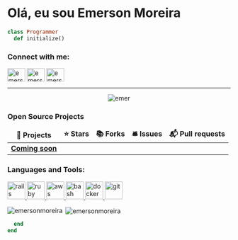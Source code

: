 # Olá, eu sou Emerson Moreira

```ruby
class Programmer
  def initialize()
```

<p align="left">
<h3 align="left">Connect with me:</h3>
<a href="https://www.linkedin.com/in/emerson-moreira" target="blank"><img align="center" src="https://cdn.jsdelivr.net/npm/simple-icons@3.0.1/icons/linkedin.svg" alt="emersonmoreira" height="30" width="40" /></a>
<a href="https://fb.com/Archimonder" target="blank"><img align="center" src="https://cdn.jsdelivr.net/npm/simple-icons@3.0.1/icons/facebook.svg" alt="emersonmoreira" height="30" width="40" /></a>
<a href="https://instagram.com/emerson_moreira_fsa" target="blank"><img align="center" src="https://cdn.jsdelivr.net/npm/simple-icons@3.0.1/icons/instagram.svg" alt="emersonmoreira" height="30" width="40" /></a>

---

<p align="center"> <img src="https://komarev.com/ghpvc/?username=eemr3" alt="emer" /> </p>

<h3>Open Source Projects</h3>
<table>
  <thead align="center">
    <tr border: none;>
      <td><b>🎁 Projects</b></td>
      <td><b>⭐ Stars</b></td>
      <td><b>📚 Forks</b></td>
      <td><b>🛎 Issues</b></td>
      <td><b>📬 Pull requests</b></td>
    </tr>
  </thead>
  <tbody>
    <tr>
	    <td><a href="#"><b>Coming soon</b></a></td>
    </tr>
  </tbody>
</table>

 <h3 align="left">Languages and Tools:</h3>
<p align="left"> 
	<a href="https://developer.mozilla.org/pt-BR/docs/Web/HTML/HTML5" target="_blank"> <img src="https://devicon.dev/devicon.git/icons/html5/html5-original.svg" alt="rails" width="40" height="40"/> </a>
	<a href="https://developer.mozilla.org/pt-BR/docs/Archive/CSS3" target="_blank"> <img src="https://devicon.dev/devicon.git/icons/css3/css3-original.svg" alt="ruby" width="40" height="40"/> </a> 
	<a href="https://developer.mozilla.org/pt-BR/docs/Aprender/JavaScript" target="_blank"> <img src="https://devicon.dev/devicon.git/icons/javascript/javascript-original.svg" alt="aws" width="40" height="40"/> </a> 
	<a href="https://pt-br.reactjs.org/" target="_blank"> <img src="https://devicon.dev/devicon.git/icons/react/react-original-wordmark.svg" alt="bash" width="40" height="40"/> </a> 
	<a href="https://nodejs.org/en/docs/" target="_blank"> <img src="https://devicon.dev/devicon.git/icons/nodejs/nodejs-original.svg" alt="docker" width="40" height="40"/> </a> 
	<a href="https://git-scm.com/" target="_blank"> <img src="https://www.vectorlogo.zone/logos/git-scm/git-scm-icon.svg" alt="git" width="40" height="40"/> </a> 
</p>

<p><img align="left" src="https://github-readme-stats.vercel.app/api/top-langs/?username=eemr3&layout=compact" alt="emersonmoreira" /></p>

<p>&nbsp;<img align="center" src="https://github-readme-stats.vercel.app/api?username=eemr3&show_icons=true" alt="emersonmoreira" /></p>

```ruby
  end
end
```
